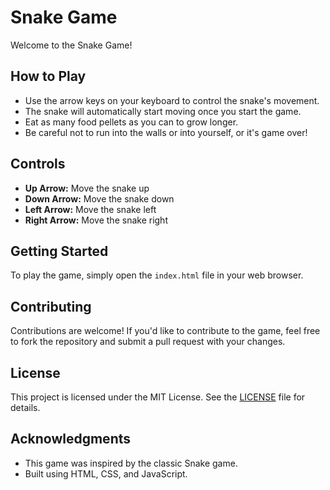 # Snake Game

Welcome to the Snake Game!

## How to Play
- Use the arrow keys on your keyboard to control the snake's movement.
- The snake will automatically start moving once you start the game.
- Eat as many food pellets as you can to grow longer.
- Be careful not to run into the walls or into yourself, or it's game over!

## Controls
- **Up Arrow:** Move the snake up
- **Down Arrow:** Move the snake down
- **Left Arrow:** Move the snake left
- **Right Arrow:** Move the snake right

## Getting Started
To play the game, simply open the `index.html` file in your web browser.

## Contributing
Contributions are welcome! If you'd like to contribute to the game, feel free to fork the repository and submit a pull request with your changes.

## License
This project is licensed under the MIT License. See the [LICENSE](LICENSE) file for details.

## Acknowledgments
- This game was inspired by the classic Snake game.
- Built using HTML, CSS, and JavaScript.

